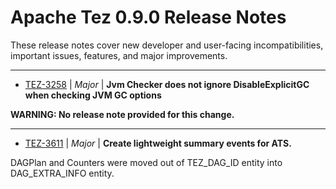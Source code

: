 
<!---
# Licensed to the Apache Software Foundation (ASF) under one
# or more contributor license agreements.  See the NOTICE file
# distributed with this work for additional information
# regarding copyright ownership.  The ASF licenses this file
# to you under the Apache License, Version 2.0 (the
# "License"); you may not use this file except in compliance
# with the License.  You may obtain a copy of the License at
#
#     http://www.apache.org/licenses/LICENSE-2.0
#
# Unless required by applicable law or agreed to in writing, software
# distributed under the License is distributed on an "AS IS" BASIS,
# WITHOUT WARRANTIES OR CONDITIONS OF ANY KIND, either express or implied.
# See the License for the specific language governing permissions and
# limitations under the License.
-->
# Apache Tez  0.9.0 Release Notes

These release notes cover new developer and user-facing incompatibilities, important issues, features, and major improvements.


---

* [TEZ-3258](https://issues.apache.org/jira/browse/TEZ-3258) | *Major* | **Jvm Checker does not ignore DisableExplicitGC when checking JVM GC options**

**WARNING: No release note provided for this change.**


---

* [TEZ-3611](https://issues.apache.org/jira/browse/TEZ-3611) | *Major* | **Create lightweight summary events for ATS.**

DAGPlan and Counters were moved out of TEZ\_DAG\_ID entity into DAG\_EXTRA\_INFO entity.



